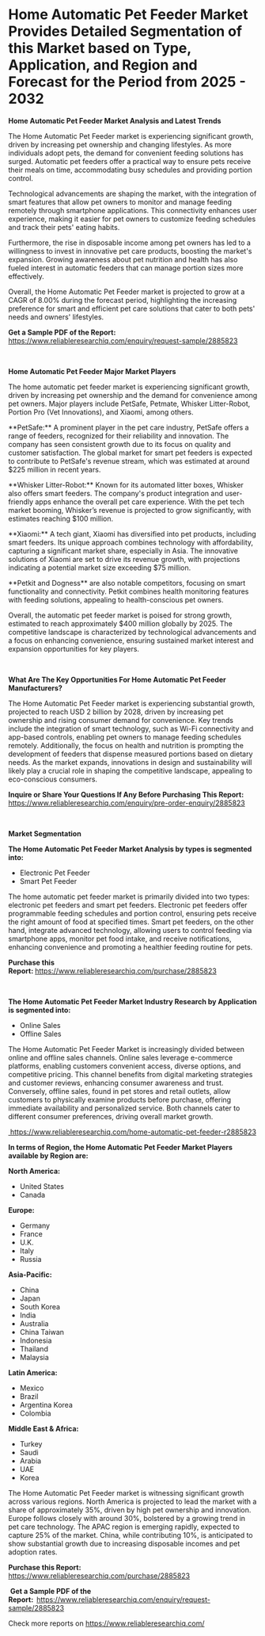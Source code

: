<p><h1>Home Automatic Pet Feeder Market Provides Detailed Segmentation of this Market based on Type, Application, and Region and Forecast for the Period from 2025 - 2032</h1></p><p><strong>Home Automatic Pet Feeder Market Analysis and Latest Trends</strong></p>
<p><p>The Home Automatic Pet Feeder market is experiencing significant growth, driven by increasing pet ownership and changing lifestyles. As more individuals adopt pets, the demand for convenient feeding solutions has surged. Automatic pet feeders offer a practical way to ensure pets receive their meals on time, accommodating busy schedules and providing portion control.</p><p>Technological advancements are shaping the market, with the integration of smart features that allow pet owners to monitor and manage feeding remotely through smartphone applications. This connectivity enhances user experience, making it easier for pet owners to customize feeding schedules and track their pets' eating habits.</p><p>Furthermore, the rise in disposable income among pet owners has led to a willingness to invest in innovative pet care products, boosting the market's expansion. Growing awareness about pet nutrition and health has also fueled interest in automatic feeders that can manage portion sizes more effectively.</p><p>Overall, the Home Automatic Pet Feeder market is projected to grow at a CAGR of 8.00% during the forecast period, highlighting the increasing preference for smart and efficient pet care solutions that cater to both pets' needs and owners' lifestyles.</p></p>
<p><strong>Get a Sample PDF of the Report:&nbsp;</strong> <a href="https://www.reliableresearchiq.com/enquiry/request-sample/2885823?utm_campaign=2292&utm_medium=2&utm_source=Github&utm_content=ia&utm_term=13032025&utm_id=home-automatic-pet-feeder">https://www.reliableresearchiq.com/enquiry/request-sample/2885823</a></p>
<p>&nbsp;</p>
<p><strong>Home Automatic Pet Feeder Major Market Players</strong></p>
<p><p>The home automatic pet feeder market is experiencing significant growth, driven by increasing pet ownership and the demand for convenience among pet owners. Major players include PetSafe, Petmate, Whisker Litter-Robot, Portion Pro (Vet Innovations), and Xiaomi, among others.</p><p>**PetSafe:** A prominent player in the pet care industry, PetSafe offers a range of feeders, recognized for their reliability and innovation. The company has seen consistent growth due to its focus on quality and customer satisfaction. The global market for smart pet feeders is expected to contribute to PetSafe's revenue stream, which was estimated at around $225 million in recent years.</p><p>**Whisker Litter-Robot:** Known for its automated litter boxes, Whisker also offers smart feeders. The company's product integration and user-friendly apps enhance the overall pet care experience. With the pet tech market booming, Whisker’s revenue is projected to grow significantly, with estimates reaching $100 million.</p><p>**Xiaomi:** A tech giant, Xiaomi has diversified into pet products, including smart feeders. Its unique approach combines technology with affordability, capturing a significant market share, especially in Asia. The innovative solutions of Xiaomi are set to drive its revenue growth, with projections indicating a potential market size exceeding $75 million.</p><p>**Petkit and Dogness** are also notable competitors, focusing on smart functionality and connectivity. Petkit combines health monitoring features with feeding solutions, appealing to health-conscious pet owners.</p><p>Overall, the automatic pet feeder market is poised for strong growth, estimated to reach approximately $400 million globally by 2025. The competitive landscape is characterized by technological advancements and a focus on enhancing convenience, ensuring sustained market interest and expansion opportunities for key players.</p></p>
<p>&nbsp;</p>
<p><strong>What Are The Key Opportunities For Home Automatic Pet Feeder Manufacturers?</strong></p>
<p><p>The Home Automatic Pet Feeder market is experiencing substantial growth, projected to reach USD 2 billion by 2028, driven by increasing pet ownership and rising consumer demand for convenience. Key trends include the integration of smart technology, such as Wi-Fi connectivity and app-based controls, enabling pet owners to manage feeding schedules remotely. Additionally, the focus on health and nutrition is prompting the development of feeders that dispense measured portions based on dietary needs. As the market expands, innovations in design and sustainability will likely play a crucial role in shaping the competitive landscape, appealing to eco-conscious consumers.</p></p>
<p><strong>Inquire or Share Your Questions If Any Before Purchasing This Report:</strong> <a href="https://www.reliableresearchiq.com/enquiry/pre-order-enquiry/2885823?utm_campaign=2292&utm_medium=2&utm_source=Github&utm_content=ia&utm_term=13032025&utm_id=home-automatic-pet-feeder">https://www.reliableresearchiq.com/enquiry/pre-order-enquiry/2885823</a></p>
<p>&nbsp;</p>
<p><strong>Market Segmentation</strong></p>
<p><strong>The Home Automatic Pet Feeder Market Analysis by types is segmented into:</strong></p>
<p><ul><li>Electronic Pet Feeder</li><li>Smart Pet Feeder</li></ul></p>
<p><p>The home automatic pet feeder market is primarily divided into two types: electronic pet feeders and smart pet feeders. Electronic pet feeders offer programmable feeding schedules and portion control, ensuring pets receive the right amount of food at specified times. Smart pet feeders, on the other hand, integrate advanced technology, allowing users to control feeding via smartphone apps, monitor pet food intake, and receive notifications, enhancing convenience and promoting a healthier feeding routine for pets.</p></p>
<p><strong>Purchase this Report:&nbsp;</strong><a href="https://www.reliableresearchiq.com/purchase/2885823?utm_campaign=2292&utm_medium=2&utm_source=Github&utm_content=ia&utm_term=13032025&utm_id=home-automatic-pet-feeder">https://www.reliableresearchiq.com/purchase/2885823</a></p>
<p>&nbsp;</p>
<p><strong>The Home Automatic Pet Feeder Market Industry Research by Application is segmented into:</strong></p>
<p><ul><li>Online Sales</li><li>Offline Sales</li></ul></p>
<p><p>The Home Automatic Pet Feeder Market is increasingly divided between online and offline sales channels. Online sales leverage e-commerce platforms, enabling customers convenient access, diverse options, and competitive pricing. This channel benefits from digital marketing strategies and customer reviews, enhancing consumer awareness and trust. Conversely, offline sales, found in pet stores and retail outlets, allow customers to physically examine products before purchase, offering immediate availability and personalized service. Both channels cater to different consumer preferences, driving overall market growth.</p></p>
<p><a href="https://www.reliableresearchiq.com/home-automatic-pet-feeder-r2885823?utm_campaign=2292&utm_medium=2&utm_source=Github&utm_content=ia&utm_term=13032025&utm_id=home-automatic-pet-feeder">&nbsp;https://www.reliableresearchiq.com/home-automatic-pet-feeder-r2885823</a></p>
<p><strong>In terms of Region, the Home Automatic Pet Feeder Market Players available by Region are:</strong></p>
<p>
    <p> <strong> North America: </strong>
        <ul>
            <li>United States</li>
            <li>Canada</li>
        </ul>
        </p> 
    <p> <strong> Europe: </strong>
        <ul>
            <li>Germany</li>
            <li>France</li>
            <li>U.K.</li>
            <li>Italy</li>
            <li>Russia</li>
        </ul>
        </p> 
    <p> <strong> Asia-Pacific: </strong>
        <ul>
            <li>China</li>
            <li>Japan</li>
            <li>South Korea</li>
            <li>India</li>
            <li>Australia</li>
            <li>China Taiwan</li>
            <li>Indonesia</li>
            <li>Thailand</li>
            <li>Malaysia</li>
        </ul>
        </p> 
    <p> <strong> Latin America: </strong>
        <ul>
            <li>Mexico</li>
            <li>Brazil</li>
            <li>Argentina Korea</li>
            <li>Colombia</li>
        </ul>
        </p> 
    <p> <strong> Middle East & Africa: </strong>
        <ul>
            <li>Turkey</li>
            <li>Saudi</li>
            <li>Arabia</li>
            <li>UAE</li>
            <li>Korea</li>
        </ul>
    </p>
    </p>
<p><p>The Home Automatic Pet Feeder market is witnessing significant growth across various regions. North America is projected to lead the market with a share of approximately 35%, driven by high pet ownership and innovation. Europe follows closely with around 30%, bolstered by a growing trend in pet care technology. The APAC region is emerging rapidly, expected to capture 25% of the market. China, while contributing 10%, is anticipated to show substantial growth due to increasing disposable incomes and pet adoption rates.</p></p>
<p><strong>Purchase this Report: </strong><a href="https://www.reliableresearchiq.com/purchase/2885823?utm_campaign=2292&utm_medium=2&utm_source=Github&utm_content=ia&utm_term=13032025&utm_id=home-automatic-pet-feeder">https://www.reliableresearchiq.com/purchase/2885823</a></p>
<p>&nbsp;<strong>Get a Sample PDF of the Report:&nbsp;&nbsp;</strong><a href="https://www.reliableresearchiq.com/enquiry/request-sample/2885823?utm_campaign=2292&utm_medium=2&utm_source=Github&utm_content=ia&utm_term=13032025&utm_id=home-automatic-pet-feeder">https://www.reliableresearchiq.com/enquiry/request-sample/2885823</a></p>
<p><strong></strong></p>
<p>Check more reports on <a href="https://www.reliableresearchiq.com/?utm_campaign=2292&utm_medium=2&utm_source=Github&utm_content=ia&utm_term=13032025&utm_id=home-automatic-pet-feeder">https://www.reliableresearchiq.com/</a></p>